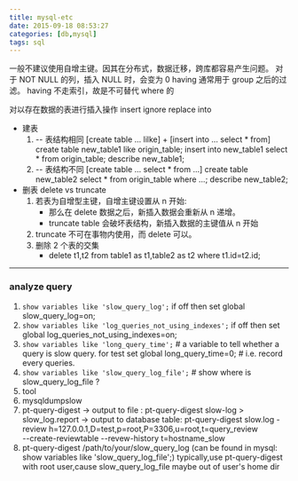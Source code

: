 ```yaml
---
title: mysql-etc
date: 2015-09-18 08:53:27
categories: [db,mysql]
tags: sql
---
```


一般不建议使用自增主键。因其在分布式，数据迁移，跨库都容易产生问题。
对于 NOT NULL 的列，插入 NULL 时，会变为 0
having 通常用于 group 之后的过滤。
having 不走索引，故是不可替代 where 的

对以存在数据的表进行插入操作
insert ignore
replace into

- 建表
    1.  -- 表结构相同  [create table ... lilke] + [insert into ... select * from] 
        create table new_table1 like origin_table;
        insert into new_table1 select * from origin_table;
        describe new_table1;
    2. -- 表结构不同 	[create table ... select * from ...]
        create table new_table2 select * from origin_table where ...;
        describe new_table2;
- 删表 delete vs truncate
    1. 若表为自增型主键，自增主键设置从 n 开始:
        - 那么在 delete 数据之后，新插入数据会重新从 n 递增。
        - truncate table 会破坏表结构，新插入数据的主键值从 n 开始
    2. truncate 不可在事物内使用，而 delete 可以。
    3. 删除 2 个表的交集
        - delete t1,t2 from table1 as t1,table2 as t2 where t1.id=t2.id;

---
### analyze query        

1. `show variables like 'slow_query_log';`
  if off then 
    set global slow_query_log=on;
2. `show variables like 'log_queries_not_using_indexes';`
  if off then 
    set global log_queries_not_using_indexes=on;
3. `show variables like 'long_query_time';`   # a variable to tell whether a query is slow query.
  for test 
    set global long_query_time=0; # i.e. record every queries.
4. `show variables like 'slow_query_log_file';` # show where is slow_query_log_file ?
5. tool
  1. mysqldumpslow
  2. pt-query-digest
     -> output to file : pt-query-digest slow-log > slow_log.report
     -> output to database table:
        pt-query-digest slow.log -review h=127.0.0.1,D=test,p=root,P=3306,u=root,t=query_review \
        --create-reviewtable --revew-history t=hostname_slow
6. pt-query-digest /path/to/your/slow_query_log  (can be found in mysql: show variables like 'slow_query_log_file';)
	typically,use pt-query-digest with root user,cause slow_query_log_file maybe out of user's home dir
